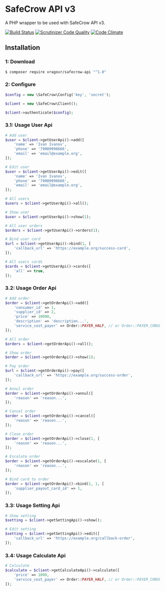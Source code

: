 SafeCrow API v3
===============

A PHP wrapper to be used with SafeCrow API v3.

[![Build Status](https://travis-ci.org/vragovR/safecrow-api.svg?branch=master)](https://travis-ci.org/vragovR/safecrow-api)
[![Scrutinizer Code Quality](https://scrutinizer-ci.com/g/vragovR/safecrow-api/badges/quality-score.png?b=master)](https://scrutinizer-ci.com/g/vragovR/safecrow-api/?branch=master)
[![Code Climate](https://codeclimate.com/github/vragovR/safecrow-api/badges/gpa.svg)](https://codeclimate.com/github/vragovR/safecrow-api)

Installation
------------

### 1: Download

```bash
$ composer require vragovr/safecrow-api "^1.0"
```

### 2: Configure

```php
$config = new \SafeCrow\Config('key', 'secret');

$client = new \SafeCrow\Client();

$client->authenticate($config);
```

### 3.1: Usage User Api

```php
# Add user
$user = $client->getUserApi()->add([
    'name' => 'Ivan Ivanov',
    'phone' => '79009996666',
    'email' => 'email@example.org',
]);

# Edit user
$user = $client->getUserApi()->edit([
    'name' => 'Ivan Ivanov',
    'phone' => '79009996666',
    'email' => 'email@example.org',
]);

# All users
$users = $client->getUserApi()->all();

# Show user
$user = $client->getUserApi()->show(1);

# All user orders
$orders = $client->getUserApi()->orders(1);

# Bind user card
$url = $client->getUserApi()->bind(1, [
    'callback_url' => 'https://example.org/success-card',
]);

# All users cards
$cards = $client->getUserApi()->cards([
    'all' => true,
]);
```

### 3.2: Usage Order Api
```php
# Add order
$order = $client->getOrderApi()->add([
    'consumer_id' => 1,
    'supplier_id' => 2,
    'price' => 10000,
    'description' => 'description...',
    'service_cost_payer' => Order::PAYER_HALF, // or Order::PAYER_CONSUMER or Order::PAYER_SUPPLIER
]);

# All order
$orders = $client->getOrderApi()->all();

# Show order
$order = $client->getOrderApi()->show(1);

# Pay order
$url = $client->getOrderApi()->pay([
    'callback_url' => 'https://example.org/success-order',
]);

# Annul order
$order = $client->getOrderApi()->annul([
    'reason' => 'reason...',
]);

# Cancel order
$order = $client->getOrderApi()->cancel([
    'reason' => 'reason...',
]);

# Close order
$order = $client->getOrderApi()->close(1, [
    'reason' => 'reason...',
]);

# Escalate order
$order = $client->getOrderApi()->escalate(1, [
    'reason' => 'reason...',
]);

# Bind card to order 
$order = $client->getOrderApi()->bind(1, 1, [
    'supplier_payout_card_id' => 1,
]);
```

### 3.3: Usage Setting Api
```php
# Show setting
$setting = $client->getSettingApi()->show();

# Edit setting
$setting = $client->getSettingApi()->edit([
    'callback_url' => 'https://example.org/callback-order',
]);
```

### 3.4: Usage Calculate Api
```php
# Calculate
$calculate = $client->getCalculateApi()->calculate([
    'price' => 1000, 
    'service_cost_payer' => Order::PAYER_HALF, // or Order::PAYER_CONSUMER or Order::PAYER_SUPPLIER
]);
```
